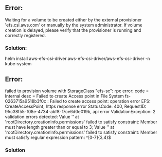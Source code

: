 
## Error:

Waiting for a volume to be created either by the external provisioner 'efs.csi.aws.com' or manually by the system administrator. If volume creation is delayed, please verify that the provisioner is running and correctly registered.

### Solution:
helm install aws-efs-csi-driver aws-efs-csi-driver/aws-efs-csi-driver -n kube-system

## Error:

failed to provision volume with StorageClass "efs-sc": rpc error: code = Internal desc = Failed to create Access point in File System fs-0263715a9518b3f0c : Failed to create access point: operation error EFS: CreateAccessPoint, https response error StatusCode: 400, RequestID: 95c38f55-f08e-4734-abf8-f7ce6d0e019b, api error ValidationException: 2 validation errors detected: Value '' at 'rootDirectory.creationInfo.permissions' failed to satisfy constraint: Member must have length greater than or equal to 3; Value '' at 'rootDirectory.creationInfo.permissions' failed to satisfy constraint: Member must satisfy regular expression pattern: ^[0-7]{3,4}$

### Solution